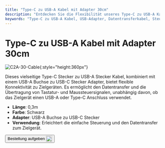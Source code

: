 ```yaml
---
title: "Type-C zu USB-A Kabel mit Adapter 30cm"
description: "Entdecken Sie die Flexibilität unseres Type-C zu USB-A Kabels mit Adapter, das für nahtlosen Datentransfer und Übertragung von Steuersignalen konzipiert ist. Perfekt zum Anschließen von Geräten mit USB-A oder Type-C Anschlüssen."
keywords: "Type-C zu USB-A Kabel, USB-Adapter, Datentransferkabel, Steuersignal-Kabel, vielseitige Konnektivität"
---
```


# Type-C zu USB-A Kabel mit Adapter 30cm

![C2A-30-Cable](https://assets.openterface.com/images/product/part/OP-04-CABLE30-C2A.jpg){:style="height:360px"}

Dieses vielseitige Type-C Stecker zu USB-A Stecker Kabel, kombiniert mit einem USB-A Buchse zu USB-C Stecker Adapter, bietet flexible Konnektivität zu Zielgeräten. Es ermöglicht den Datentransfer und die Übertragung von Tastatur- und Maussteuersignalen, unabhängig davon, ob das Zielgerät einen USB-A oder Type-C Anschluss verwendet.

- **Länge**: 0,3m
- **Farbe**: Schwarz
- **Adapter**: USB-A Buchse zu USB-C Stecker
- **Verwendung**: Erleichtert die einfache Steuerung und den Datentransfer zum Zielgerät.

<button class="md-button" onclick="window.location.href='https://shop.techxartisan.com/products/type-c-to-usb-a-cable-with-adapter'"> Bestellung aufgeben <img src="https://assets.openterface.com/images/trademark/txa.svg" alt="TxA Shop" style="vertical-align: middle; height: 20px;"></button>
